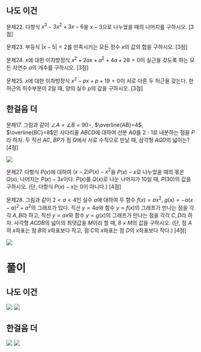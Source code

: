 
## 나도 이건

문제22. 다항식 $x^3-3x^2+3x-6$을 $x-3$으로 나누었을 때의 나머지를 구하시오. [3점]


문제23. 부등식 $\lvert x-5\rvert<2$를 만족시키는 모든 정수 $x$의 값의 합을 구하시오. [3점]


문제24. $x$에 대한 이차방정식 $x^2+2ax+a^2+4a+28=0$이 실근을 갖도록 하는 모든 자연수 $a$의 개수를 구하시오. [3점]


문제25. $x$에 대한 이차방정식 $x^2-px+p+19=0$이 서로 다른 두 허근을 갖는다. 한 허근의 허수부분이 $2$일 때, 양의 실수 $p$의 값을 구하시오. [3점]





## 한걸음 더

문제17. 그림과 같이 $\angle A=\angle B=90\circ$, $\overline{AB}=4$, $\overline{BC}=8$인 사다리꼴 $ABCD$에 대하여 선분 $AD$를 $2:1$로 내분하는 점을 $P$라 하자. 두 직선 $AC$, $BP$가 점 $Q$에서 서로 수직으로 만날 때, 삼각형 $AQD$의 넓이는? [4점]

<img src="2025 assets/Pasted%20image%2020250823212214.png"/>

문제27. 다항식 $P(x)$에 대하여 $(x-2)P(x)-x^2$을 $P(x)-x$로 나누었을 때의 몫은 $Q(x)$, 나머지는 $P(x)-3x$이다. $P(x)$를 $Q(x)$로 나눈 나머지가 $10$일 때, $P(30)$의 값을 구하시오. (단, 다항식 $P(x)-x$는 $0$이 아니다.) [4점]


문제28. 그림과 같이 $2<a<4$인 실수 $a$에 대하여 두 함수 $f(x)=ax^2$, $g(x)=-a(x-a)^2+a^2$의 그래프가 있다. 직선 $y=4a$와 함수 $y=f(x)$의 그래프가 만나는 점을 각각 $A, B$라 하고, 직선 $y=ax$와 함수 $y=g(x)$의 그래프가 만나는 점을 각각 $C, D$라 하자. 사각형 $ACDB$의 넓이의 최댓값을 $M$이라 할 때, $8\times M$의 값을 구하시오. (단, 점 $A$의 $x$좌표는 점 $B$의 $x$좌표보다 작고, 점 $C$의 $x$좌표는 점 $D$의 $x$좌표보다 작다.) [4점]

<img src="2025 assets/Pasted%20image%2020250823221805.png"/>


# 풀이

## 나도 이건

<img src="2025 assets/Pasted%20image%2020250824232437.png"/>

<img src="2025 assets/Pasted%20image%2020250824232503.png"/>


## 한걸음 더

<img src="2025 assets/Pasted%20image%2020250824232538.png"/>

<img src="2025 assets/Pasted%20image%2020250824232559.png"/>

